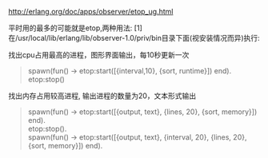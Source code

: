 
<http://erlang.org/doc/apps/observer/etop_ug.html>

平时用的最多的可能就是etop,两种用法:
[1] 在/usr/local/lib/erlang/lib/observer-1.0/priv/bin目录下面(视安装情况而异)执行:

找出cpu占用最高的进程，图形界面输出，每10秒更新一次
> spawn(fun() -> etop:start([{interval,10}, {sort, runtime}]) end).
> etop:stop()

找出内存占用较高进程, 输出进程的数量为20，文本形式输出
> spawn(fun() -> etop:start([{output, text}, {lines, 20},  {sort, memory}]) end).  
> etop:stop().  
> spawn(fun() -> etop:start([{output, text}, {interval, 20}, {lines, 20}, {sort, memory}]) end).  

